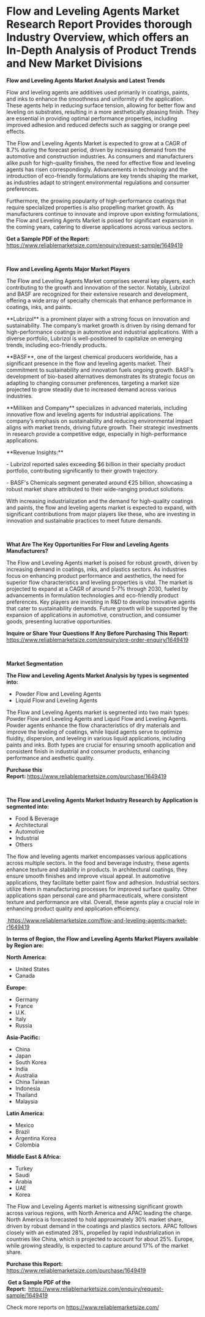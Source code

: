 <p><h1>Flow and Leveling Agents Market Research Report Provides thorough Industry Overview, which offers an In-Depth Analysis of Product Trends and New Market Divisions</h1></p><p><strong>Flow and Leveling Agents Market Analysis and Latest Trends</strong></p>
<p><p>Flow and leveling agents are additives used primarily in coatings, paints, and inks to enhance the smoothness and uniformity of the application. These agents help in reducing surface tension, allowing for better flow and leveling on substrates, resulting in a more aesthetically pleasing finish. They are essential in providing optimal performance properties, including improved adhesion and reduced defects such as sagging or orange peel effects.</p><p>The Flow and Leveling Agents Market is expected to grow at a CAGR of 8.7% during the forecast period, driven by increasing demand from the automotive and construction industries. As consumers and manufacturers alike push for high-quality finishes, the need for effective flow and leveling agents has risen correspondingly. Advancements in technology and the introduction of eco-friendly formulations are key trends shaping the market, as industries adapt to stringent environmental regulations and consumer preferences.</p><p>Furthermore, the growing popularity of high-performance coatings that require specialized properties is also propelling market growth. As manufacturers continue to innovate and improve upon existing formulations, the Flow and Leveling Agents Market is poised for significant expansion in the coming years, catering to diverse applications across various sectors.</p></p>
<p><strong>Get a Sample PDF of the Report:&nbsp;</strong> <a href="https://www.reliablemarketsize.com/enquiry/request-sample/1649419?utm_campaign=1720&utm_medium=2&utm_source=Github&utm_content=ia&utm_term=29122024&utm_id=flow-and-leveling-agents">https://www.reliablemarketsize.com/enquiry/request-sample/1649419</a></p>
<p>&nbsp;</p>
<p><strong>Flow and Leveling Agents Major Market Players</strong></p>
<p><p>The Flow and Leveling Agents Market comprises several key players, each contributing to the growth and innovation of the sector. Notably, Lubrizol and BASF are recognized for their extensive research and development, offering a wide array of specialty chemicals that enhance performance in coatings, inks, and paints.</p><p>**Lubrizol** is a prominent player with a strong focus on innovation and sustainability. The company’s market growth is driven by rising demand for high-performance coatings in automotive and industrial applications. With a diverse portfolio, Lubrizol is well-positioned to capitalize on emerging trends, including eco-friendly products.</p><p>**BASF**, one of the largest chemical producers worldwide, has a significant presence in the flow and leveling agents market. Their commitment to sustainability and innovation fuels ongoing growth. BASF’s development of bio-based alternatives demonstrates its strategic focus on adapting to changing consumer preferences, targeting a market size projected to grow steadily due to increased demand across various industries.</p><p>**Milliken and Company** specializes in advanced materials, including innovative flow and leveling agents for industrial applications. The company’s emphasis on sustainability and reducing environmental impact aligns with market trends, driving future growth. Their strategic investments in research provide a competitive edge, especially in high-performance applications.</p><p>**Revenue Insights:** </p><p>- Lubrizol reported sales exceeding $6 billion in their specialty product portfolio, contributing significantly to their growth trajectory.</p><p>- BASF's Chemicals segment generated around €25 billion, showcasing a robust market share attributed to their wide-ranging product solutions.</p><p>With increasing industrialization and the demand for high-quality coatings and paints, the flow and leveling agents market is expected to expand, with significant contributions from major players like these, who are investing in innovation and sustainable practices to meet future demands.</p></p>
<p>&nbsp;</p>
<p><strong>What Are The Key Opportunities For Flow and Leveling Agents Manufacturers?</strong></p>
<p><p>The Flow and Leveling Agents market is poised for robust growth, driven by increasing demand in coatings, inks, and plastics sectors. As industries focus on enhancing product performance and aesthetics, the need for superior flow characteristics and leveling properties is vital. The market is projected to expand at a CAGR of around 5-7% through 2030, fueled by advancements in formulation technologies and eco-friendly product preferences. Key players are investing in R&D to develop innovative agents that cater to sustainability demands. Future growth will be supported by the expansion of applications in automotive, construction, and consumer goods, presenting lucrative opportunities.</p></p>
<p><strong>Inquire or Share Your Questions If Any Before Purchasing This Report:</strong> <a href="https://www.reliablemarketsize.com/enquiry/pre-order-enquiry/1649419?utm_campaign=1720&utm_medium=2&utm_source=Github&utm_content=ia&utm_term=29122024&utm_id=flow-and-leveling-agents">https://www.reliablemarketsize.com/enquiry/pre-order-enquiry/1649419</a></p>
<p>&nbsp;</p>
<p><strong>Market Segmentation</strong></p>
<p><strong>The Flow and Leveling Agents Market Analysis by types is segmented into:</strong></p>
<p><ul><li>Powder Flow and Leveling Agents</li><li>Liquid Flow and Leveling Agents</li></ul></p>
<p><p>The Flow and Leveling Agents market is segmented into two main types: Powder Flow and Leveling Agents and Liquid Flow and Leveling Agents. Powder agents enhance the flow characteristics of dry materials and improve the leveling of coatings, while liquid agents serve to optimize fluidity, dispersion, and leveling in various liquid applications, including paints and inks. Both types are crucial for ensuring smooth application and consistent finish in industrial and consumer products, enhancing performance and aesthetic quality.</p></p>
<p><strong>Purchase this Report:&nbsp;</strong><a href="https://www.reliablemarketsize.com/purchase/1649419?utm_campaign=1720&utm_medium=2&utm_source=Github&utm_content=ia&utm_term=29122024&utm_id=flow-and-leveling-agents">https://www.reliablemarketsize.com/purchase/1649419</a></p>
<p>&nbsp;</p>
<p><strong>The Flow and Leveling Agents Market Industry Research by Application is segmented into:</strong></p>
<p><ul><li>Food & Beverage</li><li>Architectural</li><li>Automotive</li><li>Industrial</li><li>Others</li></ul></p>
<p><p>The flow and leveling agents market encompasses various applications across multiple sectors. In the food and beverage industry, these agents enhance texture and stability in products. In architectural coatings, they ensure smooth finishes and improve visual appeal. In automotive applications, they facilitate better paint flow and adhesion. Industrial sectors utilize them in manufacturing processes for improved surface quality. Other applications span personal care and pharmaceuticals, where consistent texture and performance are vital. Overall, these agents play a crucial role in enhancing product quality and application efficiency.</p></p>
<p><a href="https://www.reliablemarketsize.com/flow-and-leveling-agents-market-r1649419?utm_campaign=1720&utm_medium=2&utm_source=Github&utm_content=ia&utm_term=29122024&utm_id=flow-and-leveling-agents">&nbsp;https://www.reliablemarketsize.com/flow-and-leveling-agents-market-r1649419</a></p>
<p><strong>In terms of Region, the Flow and Leveling Agents Market Players available by Region are:</strong></p>
<p>
    <p> <strong> North America: </strong>
        <ul>
            <li>United States</li>
            <li>Canada</li>
        </ul>
        </p> 
    <p> <strong> Europe: </strong>
        <ul>
            <li>Germany</li>
            <li>France</li>
            <li>U.K.</li>
            <li>Italy</li>
            <li>Russia</li>
        </ul>
        </p> 
    <p> <strong> Asia-Pacific: </strong>
        <ul>
            <li>China</li>
            <li>Japan</li>
            <li>South Korea</li>
            <li>India</li>
            <li>Australia</li>
            <li>China Taiwan</li>
            <li>Indonesia</li>
            <li>Thailand</li>
            <li>Malaysia</li>
        </ul>
        </p> 
    <p> <strong> Latin America: </strong>
        <ul>
            <li>Mexico</li>
            <li>Brazil</li>
            <li>Argentina Korea</li>
            <li>Colombia</li>
        </ul>
        </p> 
    <p> <strong> Middle East & Africa: </strong>
        <ul>
            <li>Turkey</li>
            <li>Saudi</li>
            <li>Arabia</li>
            <li>UAE</li>
            <li>Korea</li>
        </ul>
    </p>
    </p>
<p><p>The Flow and Leveling Agents market is witnessing significant growth across various regions, with North America and APAC leading the charge. North America is forecasted to hold approximately 30% market share, driven by robust demand in the coatings and plastics sectors. APAC follows closely with an estimated 28%, propelled by rapid industrialization in countries like China, which is projected to account for about 25%. Europe, while growing steadily, is expected to capture around 17% of the market share.</p></p>
<p><strong>Purchase this Report: </strong><a href="https://www.reliablemarketsize.com/purchase/1649419?utm_campaign=1720&utm_medium=2&utm_source=Github&utm_content=ia&utm_term=29122024&utm_id=flow-and-leveling-agents">https://www.reliablemarketsize.com/purchase/1649419</a></p>
<p>&nbsp;<strong>Get a Sample PDF of the Report:&nbsp;&nbsp;</strong><a href="https://www.reliablemarketsize.com/enquiry/request-sample/1649419?utm_campaign=1720&utm_medium=2&utm_source=Github&utm_content=ia&utm_term=29122024&utm_id=flow-and-leveling-agents">https://www.reliablemarketsize.com/enquiry/request-sample/1649419</a></p>
<p><strong></strong></p>
<p>Check more reports on <a href="https://www.reliablemarketsize.com/?utm_campaign=1720&utm_medium=2&utm_source=Github&utm_content=ia&utm_term=29122024&utm_id=flow-and-leveling-agents">https://www.reliablemarketsize.com/</a></p>
